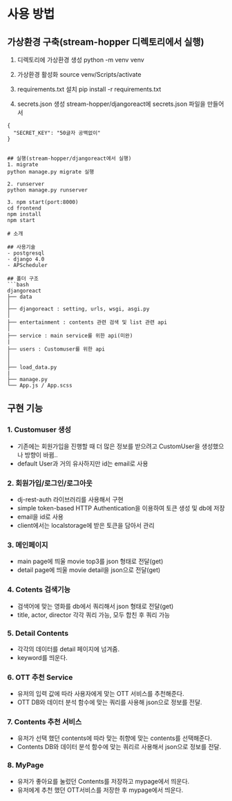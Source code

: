 # 사용 방법

## 가상환경 구축(stream-hopper 디렉토리에서 실행)
1. 디렉토리에 가상환경 생성
  python -m venv venv

2. 가상환경 활성화
  source venv/Scripts/activate

3. requirements.txt 설치
  pip install -r requirements.txt

4. secrets.json 생성
  stream-hopper/djangoreact에 secrets.json 파일을 만들어서 
  ```
  {
	"SECRET_KEY": "50글자 공백없이"
  }


## 실행(stream-hopper/djangoreact에서 실행)
1. migrate
  python manage.py migrate 실행

2. runserver
  python manage.py runserver

3. npm start(port:8000)
  cd frontend
  npm install
  npm start
 
# 소개

## 사용기술
- postgresql
- django 4.0
- APScheduler

## 폴더 구조
```bash
djangoreact
├── data  
│   
├── djangoreact : setting, urls, wsgi, asgi.py
│ 
├── entertainment : contents 관련 검색 및 list 관련 api
│
├── service : main service를 위한 api(미완)
|   
├── users : Customuser를 위한 api 
│   
│   
├── load_data.py   
|   
├── manage.py   
└── App.js / App.scss
``` 

## 구현 기능
### 1. Customuser 생성
- 기존에는 회원가입을 진행할 때 더 많은 정보를 받으려고 CustomUser을 생성했으나 방향이 바뀜..
- default User과 거의 유사하지만 id는 email로 사용

### 2. 회원가입/로그인/로그아웃
- dj-rest-auth 라이브러리를 사용해서 구현
- simple token-based HTTP Authentication을 이용하여 토큰 생성 및 db에 저장
- email을 id로 사용
- client에서는 localstorage에 받은 토큰을 담아서 관리

### 3. 메인페이지
- main page에 띄울 movie top3를 json 형태로 전달(get)
- detail page에 띄울 movie detail을 json으로 전달(get)

### 4. Cotents 검색기능
- 검색어에 맞는 영화를 db에서 쿼리해서 json 형태로 전달(get)
- title, actor, director 각각 쿼리 가능, 모두 합친 후 쿼리 가능

### 5. Detail Contents
- 각각의 데이터를 detail 페이지에 넘겨줌.
- keyword를 띄운다.

### 6. OTT 추천 Service 
- 유저의 입력 값에 따라 사용자에게 맞는 OTT 서비스를 추천해준다.
- OTT DB와 데이터 분석 함수에 맞는 쿼리를 사용해 json으로 정보를 전달.

### 7. Contents 추천 서비스
- 유저가 선택 했던 contents에 따라 맞는 취향에 맞는 contents를 선택해준다.
- Contents DB와 데이터 분석 함수에 맞는 쿼리르 사용해서 json으로 정보를 전달.

### 8. MyPage
- 유저가 좋아요를 눌렀던 Contents를 저장하고 mypage에서 띄운다.
- 유저에게 추천 했던 OTT서비스를 저장한 후 mypage에서 띄운다.